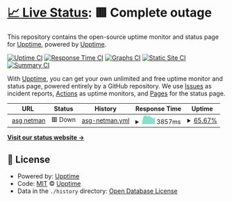 # [📈 Live Status](https://upptime.github.io/upptime): <!--live status--> **🟥 Complete outage**

This repository contains the open-source uptime monitor and status page for [Upptime](https://upptime.js.org), powered by [Upptime](https://github.com/upptime/upptime).

[![Uptime CI](https://github.com/emign/uptime_netman/workflows/Uptime%20CI/badge.svg)](https://github.com/emign/uptime_netman/actions?query=workflow%3A%22Uptime+CI%22)
[![Response Time CI](https://github.com/emign/uptime_netman/workflows/Response%20Time%20CI/badge.svg)](https://github.com/emign/uptime_netman/actions?query=workflow%3A%22Response+Time+CI%22)
[![Graphs CI](https://github.com/emign/uptime_netman/workflows/Graphs%20CI/badge.svg)](https://github.com/emign/uptime_netman/actions?query=workflow%3A%22Graphs+CI%22)
[![Static Site CI](https://github.com/emign/uptime_netman/workflows/Static%20Site%20CI/badge.svg)](https://github.com/emign/uptime_netman/actions?query=workflow%3A%22Static+Site+CI%22)
[![Summary CI](https://github.com/emign/uptime_netman/workflows/Summary%20CI/badge.svg)](https://github.com/emign/uptime_netman/actions?query=workflow%3A%22Summary+CI%22)

With [Upptime](https://upptime.js.org), you can get your own unlimited and free uptime monitor and status page, powered entirely by a GitHub repository. We use [Issues](https://github.com/upptime/upptime/issues) as incident reports, [Actions](https://github.com/emign/uptime_netman/actions) as uptime monitors, and [Pages](https://upptime.github.io/upptime) for the status page.

<!--start: status pages-->
<!-- This summary is generated by Upptime (https://github.com/upptime/upptime) -->
<!-- Do not edit this manually, your changes will be overwritten -->
<!-- prettier-ignore -->
| URL | Status | History | Response Time | Uptime |
| --- | ------ | ------- | ------------- | ------ |
| <img alt="" src="https://favicons.githubusercontent.com/gymamsee.zapto.org" height="13"> [asg netman](https://gymamsee.zapto.org/login/login.html) | 🟥 Down | [asg-netman.yml](https://github.com/emign/uptime_netman/commits/HEAD/history/asg-netman.yml) | <details><summary><img alt="Response time graph" src="./graphs/asg-netman/response-time-week.png" height="20"> 3857ms</summary><br><a href="https://emign.github.io/uptime_netman/history/asg-netman"><img alt="Response time 1793" src="https://img.shields.io/endpoint?url=https%3A%2F%2Fraw.githubusercontent.com%2Femign%2Fuptime_netman%2FHEAD%2Fapi%2Fasg-netman%2Fresponse-time.json"></a><br><a href="https://emign.github.io/uptime_netman/history/asg-netman"><img alt="24-hour response time 11962" src="https://img.shields.io/endpoint?url=https%3A%2F%2Fraw.githubusercontent.com%2Femign%2Fuptime_netman%2FHEAD%2Fapi%2Fasg-netman%2Fresponse-time-day.json"></a><br><a href="https://emign.github.io/uptime_netman/history/asg-netman"><img alt="7-day response time 3857" src="https://img.shields.io/endpoint?url=https%3A%2F%2Fraw.githubusercontent.com%2Femign%2Fuptime_netman%2FHEAD%2Fapi%2Fasg-netman%2Fresponse-time-week.json"></a><br><a href="https://emign.github.io/uptime_netman/history/asg-netman"><img alt="30-day response time 1793" src="https://img.shields.io/endpoint?url=https%3A%2F%2Fraw.githubusercontent.com%2Femign%2Fuptime_netman%2FHEAD%2Fapi%2Fasg-netman%2Fresponse-time-month.json"></a><br><a href="https://emign.github.io/uptime_netman/history/asg-netman"><img alt="1-year response time 1793" src="https://img.shields.io/endpoint?url=https%3A%2F%2Fraw.githubusercontent.com%2Femign%2Fuptime_netman%2FHEAD%2Fapi%2Fasg-netman%2Fresponse-time-year.json"></a></details> | <details><summary><a href="https://emign.github.io/uptime_netman/history/asg-netman">65.67%</a></summary><a href="https://emign.github.io/uptime_netman/history/asg-netman"><img alt="All-time uptime 66.19%" src="https://img.shields.io/endpoint?url=https%3A%2F%2Fraw.githubusercontent.com%2Femign%2Fuptime_netman%2FHEAD%2Fapi%2Fasg-netman%2Fuptime.json"></a><br><a href="https://emign.github.io/uptime_netman/history/asg-netman"><img alt="24-hour uptime 73.43%" src="https://img.shields.io/endpoint?url=https%3A%2F%2Fraw.githubusercontent.com%2Femign%2Fuptime_netman%2FHEAD%2Fapi%2Fasg-netman%2Fuptime-day.json"></a><br><a href="https://emign.github.io/uptime_netman/history/asg-netman"><img alt="7-day uptime 65.67%" src="https://img.shields.io/endpoint?url=https%3A%2F%2Fraw.githubusercontent.com%2Femign%2Fuptime_netman%2FHEAD%2Fapi%2Fasg-netman%2Fuptime-week.json"></a><br><a href="https://emign.github.io/uptime_netman/history/asg-netman"><img alt="30-day uptime 66.19%" src="https://img.shields.io/endpoint?url=https%3A%2F%2Fraw.githubusercontent.com%2Femign%2Fuptime_netman%2FHEAD%2Fapi%2Fasg-netman%2Fuptime-month.json"></a><br><a href="https://emign.github.io/uptime_netman/history/asg-netman"><img alt="1-year uptime 66.19%" src="https://img.shields.io/endpoint?url=https%3A%2F%2Fraw.githubusercontent.com%2Femign%2Fuptime_netman%2FHEAD%2Fapi%2Fasg-netman%2Fuptime-year.json"></a></details>

<!--end: status pages-->

[**Visit our status website →**](https://upptime.github.io/upptime)

## 📄 License

- Powered by: [Upptime](https://github.com/upptime/upptime)
- Code: [MIT](./LICENSE) © [Upptime](https://upptime.js.org)
- Data in the `./history` directory: [Open Database License](https://opendatacommons.org/licenses/odbl/1-0/)

